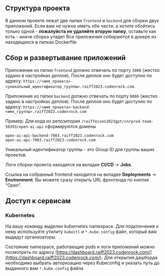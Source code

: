## Структура проекта
В данном проекте лежат две папки `frontend` и `backend` для сборки двух приложений. Если вам не нужно иметь обе части, а хотите обойтись только одной - **пожалуйста не удаляйте вторую папку**, оставьте как есть - иначе сборка упадет
Все приложения собираются в докере из находящихся в папках Dockerfile

## Сбор и развертывание приложений
Приложение из папки `frontend` должно отвечать по порту `3000` (жестко задано в настройках деплоя). После деплоя оно будет доступно по адресу: `https://<имя_проекта>-<уникальный_идентификатор_группы>.raiff2023.codenrock.com`.

Приложение из папки `backend` должно отвечать по порту `8080` (жестко задано в настройках деплоя). После деплоя оно будет доступно по адресу: `https://<имя_проекта>-backend-<имя_группы>.raiff2023.codenrock.com`

Пример: Для кода из репозитория `/raiffeisen2023gpt/cnrprod-team-50393/open-ai-api` сформируются домены

```
open-ai-api-backend-7903.raiff2023.codenrock.com
open-ai-api-7903.raiff2023.codenrock.com
```


Уникальный идентификатор группы - это Group ID для группы ваших проектов.

Логи сборки проекта находятся на вкладке **CI/CD** -> **Jobs**.

Ссылка на собранный frontend находится на вкладке **Deployments** -> **Environment**. Вы можете сразу открыть URL фронтенда по кнопке "Open".

## Доступ к сервисам

### Kubernetes
На вашу команду выделен kubernetes namespace. Для подключения к нему используйте утилиту `kubectl` и `*.kube.config` файл, который вам выдадут организаторы.

Состояние namespace, работающие pods и логи приложений можно посмотреть по адресу [https://dashboard.raiff2023.codenrock.com/](https://dashboard.raiff2023.codenrock.com/). Для открытия дашборда необходимо выбрать авторизацию через Kubeconfig и указать путь до выданного вам `*.kube.config` файла

